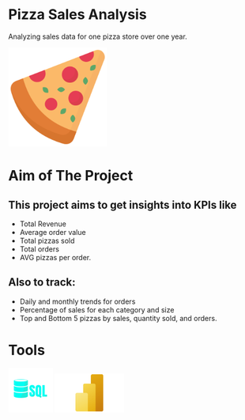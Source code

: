# Pizza Sales Analysis
Analyzing sales data for one pizza store over one year. 

<img src='https://github.com/mahmoudsamhoud/Pizza-Sales/blob/main/images/pizza-slice.png' width='200'>

# Aim of The Project
## This project aims to get insights into KPIs like
* Total Revenue
* Average order value
* Total pizzas sold
* Total orders
* AVG pizzas per order.
## Also to track:
* Daily and monthly trends for orders
* Percentage of sales for each category and size
* Top and Bottom 5 pizzas by sales, quantity sold, and orders.

# Tools 
<img src='https://github.com/mahmoudsamhoud/mahmoudsamhoud/blob/main/logos/SQL.png' width='90'> <img src='https://github.com/mahmoudsamhoud/mahmoudsamhoud/blob/main/logos/PowerBI.png' width='140'>

